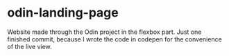# odin-landing-page

Website made through the Odin project in the flexbox part.
Just one finished commit, because I wrote the code in codepen for the convenience of the live view.